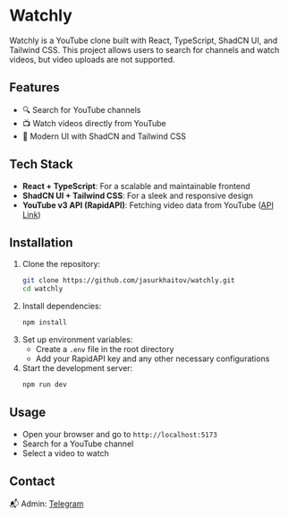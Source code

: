 # Watchly

Watchly is a YouTube clone built with React, TypeScript, ShadCN UI, and Tailwind CSS. This project allows users to search for channels and watch videos, but video uploads are not supported.

## Features

- 🔍 Search for YouTube channels
- 📺 Watch videos directly from YouTube
- 🎨 Modern UI with ShadCN and Tailwind CSS

## Tech Stack

- **React + TypeScript**: For a scalable and maintainable frontend
- **ShadCN UI + Tailwind CSS**: For a sleek and responsive design
- **YouTube v3 API (RapidAPI)**: Fetching video data from YouTube ([API Link](https://rapidapi.com/ytdlfree/api/youtube-v31/playground/apiendpoint_0fc318cf-5d2b-4797-80e0-f32558f11826))

## Installation

1. Clone the repository:
   ```sh
   git clone https://github.com/jasurkhaitov/watchly.git
   cd watchly
   ```
2. Install dependencies:
   ```sh
   npm install
   ```
3. Set up environment variables:
   - Create a `.env` file in the root directory
   - Add your RapidAPI key and any other necessary configurations
4. Start the development server:
   ```sh
   npm run dev
   ```

## Usage

- Open your browser and go to `http://localhost:5173`
- Search for a YouTube channel
- Select a video to watch

## Contact

📬 Admin: [Telegram](https://t.me/jasurkhaitov)

